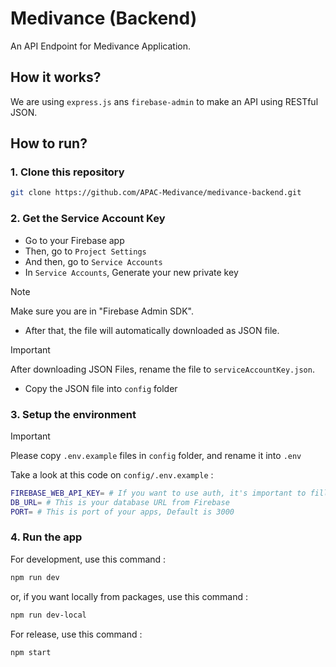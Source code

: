# Medivance (Backend)

An API Endpoint for Medivance Application.

## How it works?

We are using `express.js` ans `firebase-admin` to make an API using RESTful JSON.

## How to run?

### 1. Clone this repository

```bash
git clone https://github.com/APAC-Medivance/medivance-backend.git
```

### 2. Get the Service Account Key

- Go to your Firebase app
- Then, go to `Project Settings`
- And then, go to `Service Accounts`
- In `Service Accounts`, Generate your new private key
> [!NOTE]
> Make sure you are in "Firebase Admin SDK".

- After that, the file will automatically downloaded as JSON file.
> [!IMPORTANT]
> After downloading JSON Files, rename the file to `serviceAccountKey.json`.

- Copy the JSON file into `config` folder


### 3. Setup the environment

> [!IMPORTANT]
> Please copy `.env.example` files in `config` folder, and rename it into `.env`

Take a look at this code on `config/.env.example` : 

```bash
FIREBASE_WEB_API_KEY= # If you want to use auth, it's important to fill this key
DB_URL= # This is your database URL from Firebase
PORT= # This is port of your apps, Default is 3000
```

### 4. Run the app

For development, use this command : 
```bash
npm run dev
```
or, if you want locally from packages, use this command : 
```bash
npm run dev-local
```

For release, use this command : 
```bash
npm start
```